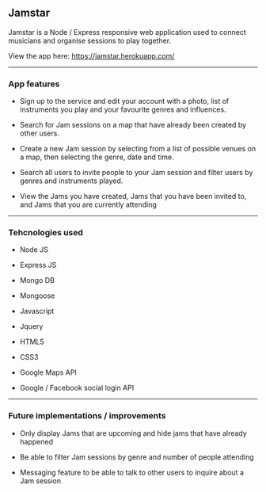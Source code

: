 ## Jamstar

Jamstar is a Node / Express responsive web application used to connect musicians and organise sessions to play together.

View the app here: https://jamstar.herokuapp.com/

 ---

### App features

 - Sign up to the service and edit your account with a photo, list of instruments you play and your favourite genres and influences.
 
 - Search for Jam sessions on a map that have already been created by other users.
 
 - Create a new Jam session by selecting from a list of possible venues on a map, then selecting the genre, date and time.
 
 - Search all users to invite people to your Jam session and filter users by genres and instruments played.
 
 - View the Jams you have created, Jams that you have been invited to, and Jams that you are currently attending
 
 ---

### Tehcnologies used

  - Node JS
  
  - Express JS
  
  - Mongo DB
  
  - Mongoose

  - Javascript 
  
  - Jquery
  
  - HTML5
  
  - CSS3
  
  - Google Maps API
  
  - Google / Facebook social login API
  
  ---
  
### Future implementations / improvements

  - Only display Jams that are upcoming and hide jams that have already happened
  
  - Be able to filter Jam sessions by genre and number of people attending
  
  - Messaging feature to be able to talk to other users to inquire about a Jam session
 

